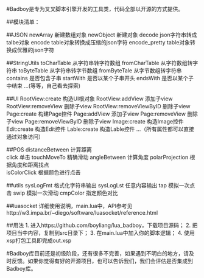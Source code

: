 #Badboy是专为叉叉脚本引擎开发的工具类，代码全部以开源的方式提供。

##模块清单：

##JSON
	newArray		新建数组对象
	newObject		新建对象
	decode			json字符串转成talbe对象
	encode			table对象转换成压缩的json字符
	encode_pretty 	table对象转换成优雅的json字符

##StringUtils
	toCharTable		从字符串转字符数组
	fromCharTable	从字符数组转字符串
	toByteTable		从字符串转字节数组
	fromByteTale	从字节数组转字符串
	contains		是否包含子串
	startWith		是否以某个子串开头
	endsWith		是否以某个子中结束
	...(等等，自己看去探索)

##UI
	RootView:create			构造UI根对象
	RootView:addView		添加子view
	RootView:removeView		删除子view
	RootView:removeViewByID	删除子view
	Page:create				构建Page控件
	Page:addView			添加子view
	Page:removeView         删除子view
	Page:removeViewByID     删除子view
	Image:create			构造Image控件
	Edit:create				构造Edit控件
	Lable:create			构造Lable控件
	...（所有属性都可以直接通过对象访问）

##POS
	distanceBetween			计算距离		
	click                   单击
	touchMoveTo  			精确滑动
	angleBetween			计算角度
	polarProjection         根据角度和距离找点  
	isColorClick			根据颜色进行点击

##utils
	sysLogFmt				格式化字符串输出
	sysLogLst				任意内容输出
	tap						模拟一次点击
	swip					模拟一次滑动
	cmpColor				指定颜色对比
	
##luasocket
	详细使用说明，main.lua中，API参考见http://w3.impa.br/~diego/software/luasocket/reference.html

##用法
	1. 进入https://github.com/boyliang/lua_badboy，下载项目源码；
	2. 把项目当中内容，复制到src目录下；
	3. 在main.lua中加入你的脚本逻辑；
	4. 使用xsp打包工具即完成out.xsp


#Badboy库目前还是初级阶段，还有很多不完善，如果遇到不明白的地方，请及时反馈。如果你觉得有好的开源项目，也可以告诉我们，我们会评估是否集成到Badboy库。
